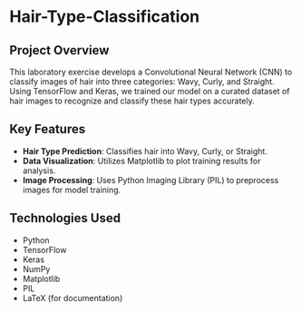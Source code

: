 # Hair-Type-Classification

## Project Overview
This laboratory exercise develops a Convolutional Neural Network (CNN) to classify images of hair into three categories: Wavy, Curly, and Straight. Using TensorFlow and Keras, we trained our model on a curated dataset of hair images to recognize and classify these hair types accurately.

## Key Features
- **Hair Type Prediction**: Classifies hair into Wavy, Curly, or Straight.
- **Data Visualization**: Utilizes Matplotlib to plot training results for analysis.
- **Image Processing**: Uses Python Imaging Library (PIL) to preprocess images for model training.

## Technologies Used
- Python
- TensorFlow
- Keras
- NumPy
- Matplotlib
- PIL
- LaTeX (for documentation)
